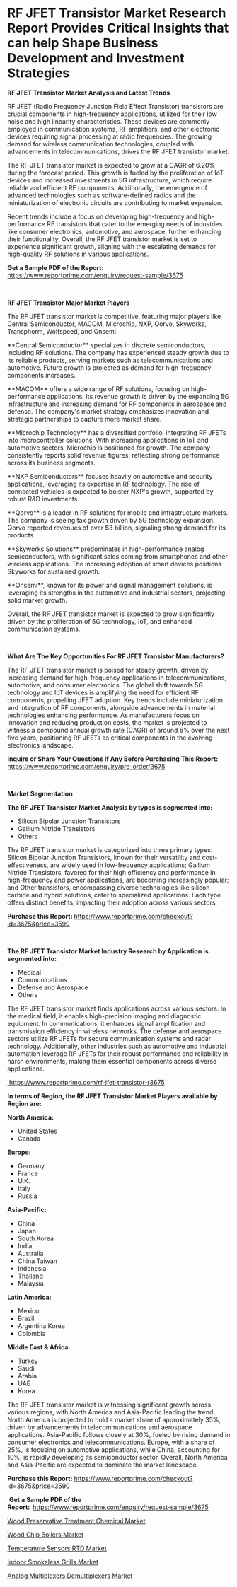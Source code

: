 <p><h1>RF JFET Transistor Market Research Report Provides Critical Insights that can help Shape Business Development and Investment Strategies</h1></p><p><strong>RF JFET Transistor Market Analysis and Latest Trends</strong></p>
<p><p>RF JFET (Radio Frequency Junction Field Effect Transistor) transistors are crucial components in high-frequency applications, utilized for their low noise and high linearity characteristics. These devices are commonly employed in communication systems, RF amplifiers, and other electronic devices requiring signal processing at radio frequencies. The growing demand for wireless communication technologies, coupled with advancements in telecommunications, drives the RF JFET transistor market.</p><p>The RF JFET transistor market is expected to grow at a CAGR of 6.20% during the forecast period. This growth is fueled by the proliferation of IoT devices and increased investments in 5G infrastructure, which require reliable and efficient RF components. Additionally, the emergence of advanced technologies such as software-defined radios and the miniaturization of electronic circuits are contributing to market expansion. </p><p>Recent trends include a focus on developing high-frequency and high-performance RF transistors that cater to the emerging needs of industries like consumer electronics, automotive, and aerospace, further enhancing their functionality. Overall, the RF JFET transistor market is set to experience significant growth, aligning with the escalating demands for high-quality RF solutions in various applications.</p></p>
<p><strong>Get a Sample PDF of the Report:&nbsp;</strong> <a href="https://www.reportprime.com/enquiry/request-sample/3675">https://www.reportprime.com/enquiry/request-sample/3675</a></p>
<p>&nbsp;</p>
<p><strong>RF JFET Transistor Major Market Players</strong></p>
<p><p>The RF JFET transistor market is competitive, featuring major players like Central Semiconductor, MACOM, Microchip, NXP, Qorvo, Skyworks, Transphorm, Wolfspeed, and Onsemi. </p><p>**Central Semiconductor** specializes in discrete semiconductors, including RF solutions. The company has experienced steady growth due to its reliable products, serving markets such as telecommunications and automotive. Future growth is projected as demand for high-frequency components increases.</p><p>**MACOM** offers a wide range of RF solutions, focusing on high-performance applications. Its revenue growth is driven by the expanding 5G infrastructure and increasing demand for RF components in aerospace and defense. The company's market strategy emphasizes innovation and strategic partnerships to capture more market share.</p><p>**Microchip Technology** has a diversified portfolio, integrating RF JFETs into microcontroller solutions. With increasing applications in IoT and automotive sectors, Microchip is positioned for growth. The company consistently reports solid revenue figures, reflecting strong performance across its business segments.</p><p>**NXP Semiconductors** focuses heavily on automotive and security applications, leveraging its expertise in RF technology. The rise of connected vehicles is expected to bolster NXP's growth, supported by robust R&D investments.</p><p>**Qorvo** is a leader in RF solutions for mobile and infrastructure markets. The company is seeing tax growth driven by 5G technology expansion. Qorvo reported revenues of over $3 billion, signaling strong demand for its products.</p><p>**Skyworks Solutions** predominates in high-performance analog semiconductors, with significant sales coming from smartphones and other wireless applications. The increasing adoption of smart devices positions Skyworks for sustained growth.</p><p>**Onsemi**, known for its power and signal management solutions, is leveraging its strengths in the automotive and industrial sectors, projecting solid market growth.</p><p>Overall, the RF JFET transistor market is expected to grow significantly driven by the proliferation of 5G technology, IoT, and enhanced communication systems.</p></p>
<p>&nbsp;</p>
<p><strong>What Are The Key Opportunities For RF JFET Transistor Manufacturers?</strong></p>
<p><p>The RF JFET transistor market is poised for steady growth, driven by increasing demand for high-frequency applications in telecommunications, automotive, and consumer electronics. The global shift towards 5G technology and IoT devices is amplifying the need for efficient RF components, propelling JFET adoption. Key trends include miniaturization and integration of RF components, alongside advancements in material technologies enhancing performance. As manufacturers focus on innovation and reducing production costs, the market is projected to witness a compound annual growth rate (CAGR) of around 6% over the next five years, positioning RF JFETs as critical components in the evolving electronics landscape.</p></p>
<p><strong>Inquire or Share Your Questions If Any Before Purchasing This Report:</strong> <a href="https://www.reportprime.com/enquiry/pre-order/3675">https://www.reportprime.com/enquiry/pre-order/3675</a></p>
<p>&nbsp;</p>
<p><strong>Market Segmentation</strong></p>
<p><strong>The RF JFET Transistor Market Analysis by types is segmented into:</strong></p>
<p><ul><li>Silicon Bipolar Junction Transistors</li><li>Gallium Nitride Transistors</li><li>Others</li></ul></p>
<p><p>The RF JFET transistor market is categorized into three primary types: Silicon Bipolar Junction Transistors, known for their versatility and cost-effectiveness, are widely used in low-frequency applications; Gallium Nitride Transistors, favored for their high efficiency and performance in high-frequency and power applications, are becoming increasingly popular; and Other transistors, encompassing diverse technologies like silicon carbide and hybrid solutions, cater to specialized applications. Each type offers distinct benefits, impacting their adoption across various sectors.</p></p>
<p><strong>Purchase this Report:&nbsp;</strong><a href="https://www.reportprime.com/checkout?id=3675&price=3590">https://www.reportprime.com/checkout?id=3675&price=3590</a></p>
<p>&nbsp;</p>
<p><strong>The RF JFET Transistor Market Industry Research by Application is segmented into:</strong></p>
<p><ul><li>Medical</li><li>Communications</li><li>Defense and Aerospace</li><li>Others</li></ul></p>
<p><p>The RF JFET transistor market finds applications across various sectors. In the medical field, it enables high-precision imaging and diagnostic equipment. In communications, it enhances signal amplification and transmission efficiency in wireless networks. The defense and aerospace sectors utilize RF JFETs for secure communication systems and radar technology. Additionally, other industries such as automotive and industrial automation leverage RF JFETs for their robust performance and reliability in harsh environments, making them essential components across diverse applications.</p></p>
<p><a href="https://www.reportprime.com/rf-jfet-transistor-r3675">&nbsp;https://www.reportprime.com/rf-jfet-transistor-r3675</a></p>
<p><strong>In terms of Region, the RF JFET Transistor Market Players available by Region are:</strong></p>
<p>
    <p> <strong> North America: </strong>
        <ul>
            <li>United States</li>
            <li>Canada</li>
        </ul>
        </p> 
    <p> <strong> Europe: </strong>
        <ul>
            <li>Germany</li>
            <li>France</li>
            <li>U.K.</li>
            <li>Italy</li>
            <li>Russia</li>
        </ul>
        </p> 
    <p> <strong> Asia-Pacific: </strong>
        <ul>
            <li>China</li>
            <li>Japan</li>
            <li>South Korea</li>
            <li>India</li>
            <li>Australia</li>
            <li>China Taiwan</li>
            <li>Indonesia</li>
            <li>Thailand</li>
            <li>Malaysia</li>
        </ul>
        </p> 
    <p> <strong> Latin America: </strong>
        <ul>
            <li>Mexico</li>
            <li>Brazil</li>
            <li>Argentina Korea</li>
            <li>Colombia</li>
        </ul>
        </p> 
    <p> <strong> Middle East & Africa: </strong>
        <ul>
            <li>Turkey</li>
            <li>Saudi</li>
            <li>Arabia</li>
            <li>UAE</li>
            <li>Korea</li>
        </ul>
    </p>
    </p>
<p><p>The RF JFET transistor market is witnessing significant growth across various regions, with North America and Asia-Pacific leading the trend. North America is projected to hold a market share of approximately 35%, driven by advancements in telecommunications and aerospace applications. Asia-Pacific follows closely at 30%, fueled by rising demand in consumer electronics and telecommunications. Europe, with a share of 25%, is focusing on automotive applications, while China, accounting for 10%, is rapidly developing its semiconductor sector. Overall, North America and Asia-Pacific are expected to dominate the market landscape.</p></p>
<p><strong>Purchase this Report: </strong><a href="https://www.reportprime.com/checkout?id=3675&price=3590">https://www.reportprime.com/checkout?id=3675&price=3590</a></p>
<p>&nbsp;<strong>Get a Sample PDF of the Report:&nbsp;&nbsp;</strong><a href="https://www.reportprime.com/enquiry/request-sample/3675">https://www.reportprime.com/enquiry/request-sample/3675</a></p>
<p><strong></strong></p>
<p><p><a href="https://issuu.com/reportprime-2/docs/wood-preservative-treatment-chemica_35b34e9f8611c8">Wood Preservative Treatment Chemical Market</a></p><p><a href="https://www.linkedin.com/pulse/global-wood-chip-boilers-market-trends-analysis-future-od1ke?trackingId=81gRd8gXRB2FEVSz6PRPKw%3D%3D">Wood Chip Boilers Market</a></p><p><a href="https://github.com/CarolynWatkins697/Market-Research-Report-List-1/blob/main/temperature-sensors-rtd-market.md">Temperature Sensors RTD Market</a></p><p><a href="https://www.linkedin.com/pulse/indoor-smokeless-grills-market-strategic-insights-product-awz6e?trackingId=XMYq9%2BLLTAimoxxFTr3%2Fnw%3D%3D">Indoor Smokeless Grills Market</a></p><p><a href="https://github.com/RunaHaque64/Market-Research-Report-List-1/blob/main/analog-multiplexers-demultiplexers-market.md">Analog Multiplexers Demultiplexers Market</a></p></p>